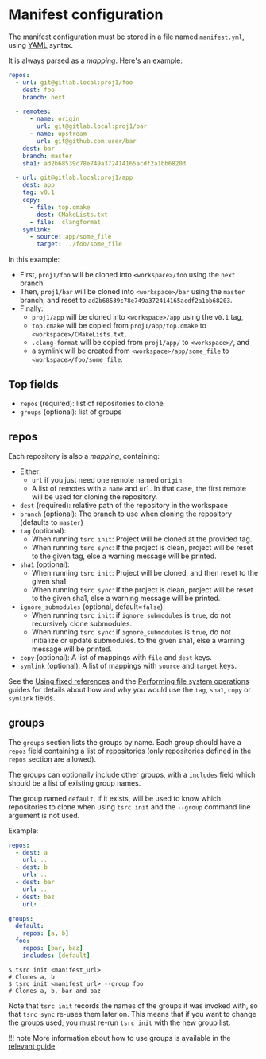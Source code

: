 # Manifest configuration

The manifest configuration must be stored in a file named `manifest.yml`, using
[YAML](https://yaml.org) syntax.

It is always parsed as a *mapping*. Here's an example:

```yaml
repos:
  - url: git@gitlab.local:proj1/foo
    dest: foo
    branch: next

  - remotes:
      - name: origin
        url: git@gitlab.local:proj1/bar
      - name: upstream
        url: git@github.com:user/bar
    dest: bar
    branch: master
    sha1: ad2b68539c78e749a372414165acdf2a1bb68203

  - url: git@gitlab.local:proj1/app
    dest: app
    tag: v0.1
    copy:
      - file: top.cmake
        dest: CMakeLists.txt
      - file: .clangformat
    symlink:
      - source: app/some_file
        target: ../foo/some_file
```

In this example:

* First, `proj1/foo` will be cloned into `<workspace>/foo` using the `next` branch.
* Then, `proj1/bar` will be cloned into `<workspace>/bar` using the `master` branch, and reset to `ad2b68539c78e749a372414165acdf2a1bb68203`.
* Finally:
    * `proj1/app` will be cloned into `<workspace>/app` using the `v0.1` tag,
    * `top.cmake` will be copied from `proj1/app/top.cmake` to `<workspace>/CMakeLists.txt`,
    * `.clang-format` will be copied from `proj1/app/` to `<workspace>/`, and
    * a symlink will be created from `<workspace>/app/some_file` to `<workspace>/foo/some_file`.



## Top fields


* `repos` (required): list of repositories to clone
* `groups` (optional): list of groups

## repos

Each repository is also a *mapping*, containing:

* Either:
    * `url` if you just need one remote named `origin`
    * A list of remotes with a `name` and `url`. In that case, the first remote
      will be used for cloning the repository.
* `dest` (required): relative path of the repository in the workspace
* `branch` (optional): The branch to use when cloning the repository (defaults
  to `master`)
* `tag` (optional):
    * When running `tsrc init`: Project will be cloned at the provided tag.
    * When running `tsrc sync`:  If the project is clean, project will be reset
    to the given tag, else a warning message will be printed.
* `sha1` (optional):
    * When running `tsrc init`: Project will be cloned, and then reset to the given sha1.
    * When running `tsrc sync`:  If the project is clean, project will be reset
    to the given sha1, else a warning message will be printed.
* `ignore_submodules` (optional, default=`false`):
    * When running `tsrc init`: if `ignore_submodules` is `true`, do not recursively clone submodules.
    * When running `tsrc sync`: if `ignore_submodules` is `true`, do not initialize or update submodules.
    to the given sha1, else a warning message will be printed.
* `copy` (optional): A list of mappings with `file` and `dest` keys.
* `symlink` (optional): A list of mappings with `source` and `target` keys.


See the [Using fixed references](../guide/fixed-refs.md) and the [Performing file system operations](../guide/fs.md) guides for details about how and why you would use the `tag`, `sha1`, `copy` or `symlink` fields.

## groups

The `groups` section lists the groups by name. Each group should have a `repos` field
containing a list of repositories (only repositories defined in the `repos` section are allowed).

The groups can optionally include other groups, with a `includes` field which should be
a list of existing group names.

The group named `default`, if it exists, will be used to know which repositories to clone
when using `tsrc init` and the `--group` command line argument is not used.

Example:

```yaml
repos:
  - dest: a
    url: ..
  - dest: b
    url: ..
  - dest: bar
    url: ..
  - dest: baz
    url: ..

groups:
  default:
    repos: [a, b]
  foo:
    repos: [bar, baz]
    includes: [default]
```

```console
$ tsrc init <manifest_url>
# Clones a, b
$ tsrc init <manifest_url> --group foo
# Clones a, b, bar and baz
```

Note that `tsrc init` records the names of the groups it was invoked
with, so that `tsrc sync` re-uses them later on. This means that if you
want to change the groups used, you must re-run `tsrc init` with the new
group list.

!!! note
    More information about how to use groups is available in the [relevant guide](../guide/groups.md).

